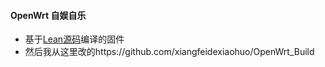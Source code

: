 #### OpenWrt 自娱自乐

* 基于[Lean源码](https://github.com/coolsnowwolf/lede)编译的固件
* 然后我从这里改的https://github.com/xiangfeidexiaohuo/OpenWrt_Build
